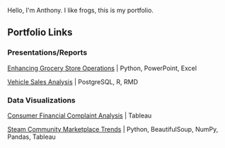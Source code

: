 Hello, I'm Anthony. I like frogs, this is my portfolio.

## Portfolio Links

### Presentations/Reports

[Enhancing Grocery Store Operations](https://anlu5.github.io/Portfolio/Driving%20Sales%20and%20Efficiency.pdf) | Python, PowerPoint, Excel

[Vehicle Sales Analysis](https://anlu5.github.io/Portfolio/Case_Study_Vehicle_Sales_Analysis_Report.html) | PostgreSQL, R, RMD

### Data Visualizations

[Consumer Financial Complaint Analysis](https://public.tableau.com/shared/YGW6WMY9S?:display_count=n&:origin=viz_share_link) | Tableau

[Steam Community Marketplace Trends](https://public.tableau.com/views/Book1_17211105768170/Dashboard1?:language=en-US&publish=yes&:sid=&:redirect=auth&:display_count=n&:origin=viz_share_link) | Python, BeautifulSoup, NumPy, Pandas, Tableau

